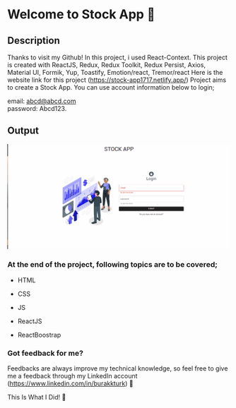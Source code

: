 # Welcome to Stock App :wave:

## Description
Thanks to visit my Github! In this project, i used React-Context. This project is created with ReactJS, Redux, Redux Toolkit, Redux Persist, Axios, Material UI, Formik, Yup, Toastify, Emotion/react, Tremor/react Here is the website link for this project (https://stock-app1717.netlify.app/)
Project aims to create a Stock App. You can use account information below to login;

email: abcd@abcd.com  <br/>
password: Abcd123.

## Output

![STOCK APP](./Stock-App2.gif)


### At the end of the project, following topics are to be covered;

-  HTML

-  CSS

-  JS

-  ReactJS

-  ReactBoostrap

### Got feedback for me?

Feedbacks are always improve my technical knowledge, so feel free to give me a feedback through my LinkedIn account (https://www.linkedin.com/in/burakkturk) 🙌

This Is What I Did! :art:

